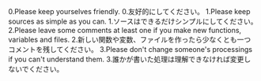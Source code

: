 0.Please keep yourselves friendly.
0.友好的にしてください。
1.Please keep sources as simple as you can.
1.ソースはできるだけシンプルにしてください。
2.Please leave some comments at least one if you make new functions, variables and files.
2.新しい関数や変数、ファイルを作ったら少なくとも一つコメントを残してください。
3.Please don't change someone's processings if you can't understand them.
3.誰かが書いた処理は理解できなければ変更しないでください。